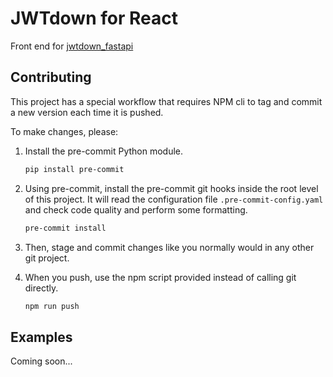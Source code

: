# JWTdown for React

Front end for
[jwtdown_fastapi](https://jwtdown-fastapi.readthedocs.io)

## Contributing

This project has a special workflow that requires NPM cli to
tag and commit a new version each time it is pushed.

To make changes, please:

1. Install the pre-commit Python module.

   ```sh
   pip install pre-commit
   ```

1. Using pre-commit, install the pre-commit git hooks inside
   the root level of this project. It will read the
   configuration file `.pre-commit-config.yaml` and check
   code quality and perform some formatting.

   ```sh
   pre-commit install
   ```

1. Then, stage and commit changes like you normally would in
   any other git project.
1. When you push, use the npm script provided instead of
   calling git directly.

   ```sh
   npm run push
   ```

## Examples

Coming soon...
